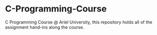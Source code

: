 # C-Programming-Course
C Programming Course @ Ariel University, this repository holds all of the assignment hand-ins along the course.
